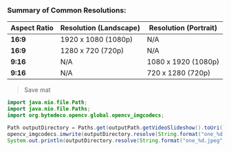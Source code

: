 
### Summary of Common Resolutions:

| **Aspect Ratio** | **Resolution (Landscape)** | **Resolution (Portrait)** |
|------------------|----------------------------|---------------------------|
| **16:9**         | 1920 x 1080 (1080p)        | N/A                       |
| **16:9**         | 1280 x 720 (720p)          | N/A                       |
| **9:16**         | N/A                        | 1080 x 1920 (1080p)        |
| **9:16**         | N/A                        | 720 x 1280 (720p)          |


> Save mat
```java
import java.nio.file.Path;
import java.nio.file.Paths;
import org.bytedeco.opencv.global.opencv_imgcodecs;

Path outputDirectory = Paths.get(outputPath.getVideoSlideshow().toUri()).toAbsolutePath();
opencv_imgcodecs.imwrite(outputDirectory.resolve(String.format("one_%d.jpeg", i)).toString(), videoSlideshowRequest.getImages().get(i));
System.out.println(outputDirectory.resolve(String.format("one_%d.jpeg", i)));
```